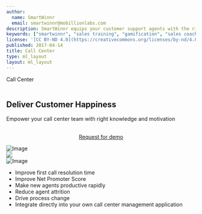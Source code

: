 ```yaml
---
author:
  name: SmartWinnr
  email: smartwinnr@mobillionlabs.com
description: SmartWinnr equips your customer support agents with the right knowledge and motivation so they deliver excellent support to your customers consistently.
keywords: ["smartwinnr", "sales training", "gamification", "sales coaching", "sales performance", "sales enablement", "solutions", "new product launch", "new offer launch", "new service launch", "train partners", "train distributors"]
license: '[CC BY-ND 4.0](https://creativecommons.org/licenses/by-nd/4.0)'
published: 2017-04-14
title: Call Center
type: ml_layout
layout: ml_layout
---
```


<section class="ml_blue_bg_gradient">
  <div class="row ml_no_padding_bottom_right50 ml_div_contents_in_center">
    <div class="col-lg-4 col-md-12 col-sm-12 col-xs-12">
      <div class="ml_label ml_survey_badge">Call Center</div><br>
      <h1 class="ml_body_text_white">Deliver Customer Happiness</h1>
      <div class="ml_body_text_white ml-font20 padding0">Empower your call center team with right knowledge and motivation</div></br>
      <p align="center" class="ml-padding-top ml-padding-bottom10"><a class="ml-button" align="center" href="/request-demo">Request for demo</a></p>
    </div>
    <div class="col-lg-8 col-md-12 col-sm-12 col-xs-12 padding0 ml_zindex1 ml-margin-bottom0">
      <img class="ml-image ml-margin-bottom0" alt="Image" src="https://res.cloudinary.com/smartwinnr/image/upload/f_auto,q_auto/v1581428621/website/Images/user-case-call-center_fhck06.png"/>
    </div>
  </div>
  <img class="swoop" src="/images/swoop_mask.min.svg">
</section>

<div class="row ml-margin0 padding50 ml-background-white ml_div_contents_in_center">
  <div class="col-lg-8 col-md-12 col-sm-12 col-xs-12 text-center">
    <img class="ml-image" alt="Image" src="https://res.cloudinary.com/smartwinnr/image/upload/f_auto,q_auto/v1581426372/website/Sales%20Contest/individual-team-leaderboard-combined_heynkl.png"/>
  </div>
  <div class="col-lg-4 col-md-12 col-sm-12 col-xs-12">
    <ul class="ml-margin-top30 ml_font_1 ml_ul_tick">
      <li class="ml-margin-top10">Improve first call resolution time</li>
      <li class="ml-margin-top10">Improve Net Promoter Score</li>
      <li class="ml-margin-top10">Make new agents productive rapidly</li>
      <li class="ml-margin-top10">Reduce agent attrition</li>
      <li class="ml-margin-top10">Drive process change</li>
      <li class="ml-margin-top10">Integrate directly into your own call center management application</li>
    </ul>
  </div>
</div>


